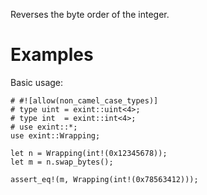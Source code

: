Reverses the byte order of the integer.

# Examples

Basic usage:

```
# #![allow(non_camel_case_types)]
# type uint = exint::uint<4>;
# type int  = exint::int<4>;
# use exint::*;
use exint::Wrapping;

let n = Wrapping(int!(0x12345678));
let m = n.swap_bytes();

assert_eq!(m, Wrapping(int!(0x78563412)));
```
